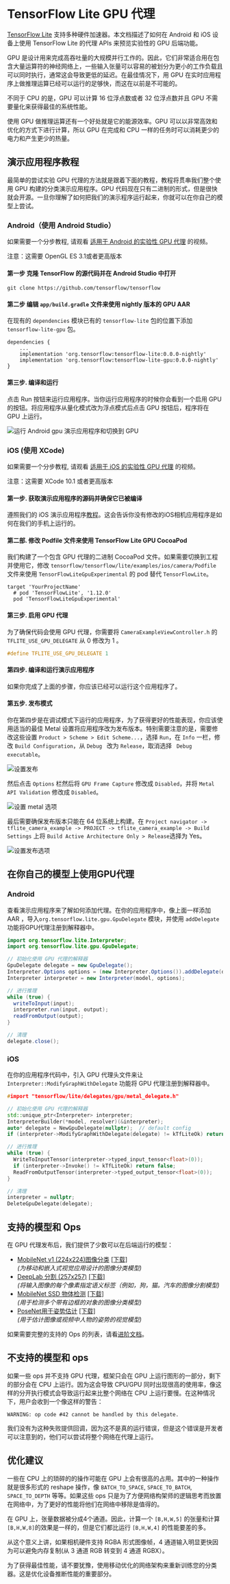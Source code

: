 # TensorFlow Lite GPU 代理

[TensorFlow Lite](https://www.tensorflow.org/lite) 支持多种硬件加速器。本文档描述了如何在 Android 和 iOS 设备上使用 TensorFlow Lite 的代理 APIs 来预览实验性的 GPU 后端功能。

GPU 是设计用来完成高吞吐量的大规模并行工作的。因此，它们非常适合用在包含大量运算符的神经网络上，一些输入张量可以容易的被划分为更小的工作负载且可以同时执行，通常这会导致更低的延迟。在最佳情况下，用 GPU 在实时应用程序上做推理运算已经可以运行的足够快，而这在以前是不可能的。

不同于 CPU 的是，GPU 可以计算 16 位浮点数或者 32 位浮点数并且 GPU 不需要量化来获得最佳的系统性能。

使用 GPU 做推理运算还有一个好处就是它的能源效率。GPU 可以以非常高效和优化的方式下进行计算，所以 GPU 在完成和 CPU 一样的任务时可以消耗更少的电力和产生更少的热量。

## 演示应用程序教程

最简单的尝试实验 GPU 代理的方法就是跟着下面的教程，教程将贯串我们整个使用 GPU 构建的分类演示应用程序。GPU 代码现在只有二进制的形式，但是很快就会开源。一旦你理解了如何把我们的演示程序运行起来，你就可以在你自己的模型上尝试。

### Android（使用 Android Studio）

如果需要一个分步教程, 请观看
[适用于 Android 的实验性 GPU 代理](https://youtu.be/Xkhgre8r5G0) 的视频。

注意：这需要 OpenGL ES 3.1或者更高版本

#### 第一步 克隆 TensorFlow 的源代码并在 Android Studio 中打开

```
git clone https://github.com/tensorflow/tensorflow
```

#### 第二步 编辑 `app/build.gradle` 文件来使用 nightly 版本的 GPU AAR

在现有的 `dependencies` 模块已有的 `tensorflow-lite` 包的位置下添加 `tensorflow-lite-gpu` 包。

```
dependencies {
    ...
    implementation 'org.tensorflow:tensorflow-lite:0.0.0-nightly'
    implementation 'org.tensorflow:tensorflow-lite-gpu:0.0.0-nightly'
}
```

#### 第三步. 编译和运行

点击 Run 按钮来运行应用程序。当你运行应用程序的时候你会看到一个启用 GPU 的按钮。将应用程序从量化模式改为浮点模式后点击 GPU 按钮后，程序将在 GPU 上运行。

![运行 Android gpu 演示应用程序和切换到 GPU](images/android_gpu_demo.gif)

### iOS (使用 XCode)

如果需要一个分步教程, 请观看
[适用于 iOS 的实验性 GPU 代理](https://youtu.be/Xkhgre8r5G0) 的视频。

注意：这需要 XCode 10.1 或者更高版本

#### 第一步. 获取演示应用程序的源码并确保它已被编译

遵照我们的 iOS 演示应用程序[教程](https://www.tensorflow.org/lite/demo_ios)。这会告诉你没有修改的iOS相机应用程序是如何在我们的手机上运行的。

#### 第二部. 修改 Podfile 文件来使用 TensorFlow Lite GPU CocoaPod

我们构建了一个包含 GPU 代理的二进制 CocoaPod 文件。如果需要切换到工程并使用它，修改
`tensorflow/tensorflow/lite/examples/ios/camera/Podfile` 文件来使用  `TensorFlowLiteGpuExperimental` 的 pod 替代 `TensorFlowLite`。

```
target 'YourProjectName'
  # pod 'TensorFlowLite', '1.12.0'
  pod 'TensorFlowLiteGpuExperimental'
```

#### 第三步. 启用 GPU 代理

为了确保代码会使用 GPU 代理，你需要将 `CameraExampleViewController.h` 的
`TFLITE_USE_GPU_DELEGATE` 从 0 修改为 1 。

```c
#define TFLITE_USE_GPU_DELEGATE 1
```

#### 第四步. 编译和运行演示应用程序

如果你完成了上面的步骤，你应该已经可以运行这个应用程序了。

#### 第五步. 发布模式

你在第四步是在调试模式下运行的应用程序，为了获得更好的性能表现，你应该使用适当的最佳 Metal 设置将应用程序改为发布版本。特别需要注意的是，需要修改这些设置 `Product > Scheme > Edit
Scheme...`，选择 ` Run `，在 ` Info ` 一栏，修改 ` Build Configuration `，从 `Debug ` 改为 ` Release `，取消选择 ` Debug executable`。

![设置发布](images/iosdebug.png)

然后点击 `Options` 栏然后将 `GPU Frame Capture` 修改成 `Disabled`，并将 `Metal API Validation` 修改成 `Disabled`。

![设置 metal 选项](images/iosmetal.png)

最后需要确保发布版本只能在 64 位系统上构建。在 `Project
navigator -> tflite_camera_example -> PROJECT -> tflite_camera_example -> Build
Settings` 上将 `Build Active Architecture Only > Release`选择为 Yes。

![设置发布选项](images/iosrelease.png)

## 在你自己的模型上使用GPU代理

### Android

查看演示应用程序来了解如何添加代理。在你的应用程序中，像上面一样添加 AAR ，导入`org.tensorflow.lite.gpu.GpuDelegate` 模块，并使用 `addDelegate` 功能将GPU代理注册到解释器中。

```java
import org.tensorflow.lite.Interpreter;
import org.tensorflow.lite.gpu.GpuDelegate;

// 初始化使用 GPU 代理的解释器
GpuDelegate delegate = new GpuDelegate();
Interpreter.Options options = (new Interpreter.Options()).addDelegate(delegate);
Interpreter interpreter = new Interpreter(model, options);

// 进行推理
while (true) {
  writeToInput(input);
  interpreter.run(input, output);
  readFromOutput(output);
}

// 清理
delegate.close();
```

### iOS
 
在你的应用程序代码中，引入 GPU 代理头文件来让`Interpreter::ModifyGraphWithDelegate` 功能将 GPU 代理注册到解释器中。

```cpp
#import "tensorflow/lite/delegates/gpu/metal_delegate.h"

// 初始化使用 GPU 代理的解释器
std::unique_ptr<Interpreter> interpreter;
InterpreterBuilder(*model, resolver)(&interpreter);
auto* delegate = NewGpuDelegate(nullptr);  // default config
if (interpreter->ModifyGraphWithDelegate(delegate) != kTfLiteOk) return false;

// 进行推理 
while (true) {
  WriteToInputTensor(interpreter->typed_input_tensor<float>(0));
  if (interpreter->Invoke() != kTfLiteOk) return false;
  ReadFromOutputTensor(interpreter->typed_output_tensor<float>(0));
}

// 清理
interpreter = nullptr;
DeleteGpuDelegate(delegate);
```

## 支持的模型和 Ops

在 GPU 代理发布后，我们提供了少数可以在后端运行的模型：

* [MobileNet v1 (224x224)图像分类](https://ai.googleblog.com/2017/06/mobilenets-open-source-models-for.html) [[下载]](https://storage.googleapis.com/download.tensorflow.org/models/tflite/gpu/mobilenet_v1_1.0_224.tflite)
<br /><i>(为移动和嵌入式视觉应用设计的图像分类模型)</i>
* [DeepLab 分割 (257x257)](https://ai.googleblog.com/2018/03/semantic-image-segmentation-with.html) [[下载]](https://storage.googleapis.com/download.tensorflow.org/models/tflite/gpu/deeplabv3_257_mv_gpu.tflite)
<br /><i>(将输入图像的每个像素指定语义标签（例如，狗，猫。汽车的图像分割模型)</i>
* [MobileNet SSD 物体检测](https://ai.googleblog.com/2018/07/accelerated-training-and-inference-with.html) [[下载]](https://storage.googleapis.com/download.tensorflow.org/models/tflite/gpu/mobile_ssd_v2_float_coco.tflite)
<br /><i>(用于检测多个带有边框的对象的图像分类模型)</i>
* [PoseNet用于姿势估计](https://github.com/tensorflow/tfjs-models/tree/master/posenet) [[下载]](https://storage.googleapis.com/download.tensorflow.org/models/tflite/gpu/multi_person_mobilenet_v1_075_float.tflite)
<br /><i>(用于估计图像或视频中人物的姿势的视觉模型)</i>

如果需要完整的支持的 Ops 的列表，请看[进阶文档](gpu_advanced.md)。

## 不支持的模型和 ops

如果一些 ops 并不支持 GPU 代理，框架只会在 GPU 上运行图形的一部分，剩下的部分会在 CPU 上运行。因为这会导致 CPU/GPU 同时出现很高的使用率，像这样的分开执行模式会导致运行起来比整个网络在 CPU 上运行要慢。在这种情况下，用户会收到一个像这样的警告：

```
WARNING: op code #42 cannot be handled by this delegate.
```

我们没有为这种失败提供回调，因为这不是真的运行错误，但是这个错误是开发者可以注意到的，他们可以尝试将整个网络在代理上运行。

## 优化建议

一些在 CPU 上的琐碎的的操作可能在 GPU 上会有很高的占用。其中的一种操作就是很多形式的 reshape 操作，像 `BATCH_TO_SPACE`, `SPACE_TO_BATCH`, `SPACE_TO_DEPTH` 等等。如果这些 ops 只是为了方便网络构架师的逻辑思考而放置在网络中，为了更好的性能将他们在网络中移除是值得的。

在 GPU 上，张量数据被分成4个通道。因此，计算一个 `[B,H,W,5]` 的张量和计算 `[B,H,W,8]`的效果是一样的，但是它们都比运行 `[B,H,W,4]` 的性能要差的多。

从这个意义上讲，如果相机硬件支持 RGBA 形式图像帧，4 通道输入明显更快因为可以避免内存复制(从 3 通道 RGB 转变到 4 通道 RGBX）。

为了获得最佳性能，请不要犹豫，使用移动优化的网络架构来重新训练您的分类器。这是优化设备推断性能的重要部分。

